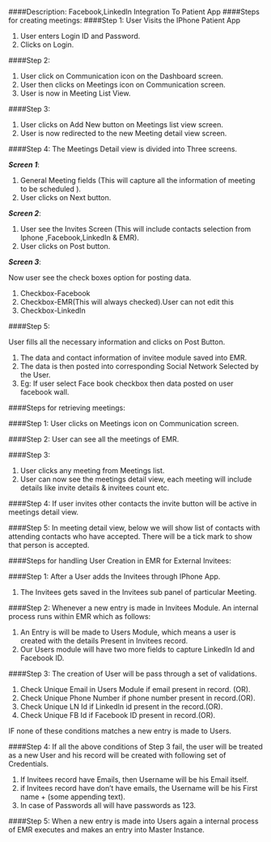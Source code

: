 ####Description:
Facebook,LinkedIn Integration To Patient App
####Steps for creating meetings:
####Step 1:
User Visits the IPhone Patient App

1.	User enters Login ID and Password.<br />
2.	Clicks on Login.<br />

####Step 2:
1.	User click on Communication icon on the Dashboard screen.<br />
2.	User then clicks on Meetings icon on Communication screen.<br />
3.	User is now in Meeting List View.<br />

####Step 3:
1.	User clicks on Add New button on Meetings list view screen.<br />
2.	User is now redirected to the new Meeting detail view screen.<br />

####Step 4:
The Meetings Detail view is divided into Three screens.

**_Screen 1_**:

1.	General Meeting fields (This will capture  all the information of meeting to be scheduled ).<br />
2.	User clicks on Next button.<br />

**_Screen 2_**:

1.	 User see the  Invites  Screen (This will include contacts selection from Iphone ,Facebook,LinkedIn & EMR).<br />
2.	 User clicks on Post button.<br />

**_Screen 3_**:

Now user see the check boxes option for posting data.

1.   Checkbox-Facebook<br />
2.   Checkbox-EMR(This will always checked).User can not edit this<br />
3.   Checkbox-LinkedIn<br />

####Step 5:

User fills all the necessary information and clicks on Post Button.

1.	The data and contact information of invitee module saved into EMR.<br />
2.	The data is then posted into corresponding Social Network Selected by the User.<br />
3.	Eg: If user select Face book checkbox then data posted on user facebook wall.<br />

####Steps for retrieving meetings:

####Step 1:
User clicks on Meetings icon on Communication screen.

####Step 2:
User can see all the meetings of EMR.

####Step 3:
1.	 User clicks any meeting from Meetings list.<br />
2.	 User can now see the meetings detail view, each meeting will include details like invite details & invitees count etc.<br />

####Step 4:
If user invites other contacts the invite button will be active in meetings detail view.

####Step 5:
In meeting detail view, below we will show list of contacts with attending contacts who have accepted. There will be a tick mark to show that person is accepted.

####Steps for handling User Creation in EMR for External Invitees:

####Step 1:
After a User adds the Invitees through IPhone App.
1.	The Invitees gets saved in the Invitees sub panel of particular Meeting.

####Step 2:
Whenever a new entry is made in Invitees Module. An internal process runs within EMR which as follows:

1.	An Entry is will be made to Users Module, which means a user is created with the details 
	Present in Invitees record.<br />
2.  Our Users module will have two more fields to capture LinkedIn Id and Facebook ID.<br />

####Step 3:
The creation of User will be pass through a set of validations.

1.	Check Unique Email in Users Module if email present in record. (OR).<br />
2.	Check Unique Phone Number if phone number present in record.(OR).<br />
3.	Check Unique LN Id if LinkedIn id present in the record.(OR).<br />
4.	Check Unique FB Id if Facebook ID present in record.(OR).<br />

IF none of these conditions matches a new entry is made to Users. 

####Step 4:
If all the above conditions of Step 3 fail, the user will be treated as a new User and his record will be created with following set of Credentials.

1.	If Invitees record have Emails, then Username will be his Email itself.<br />
2.	if Invitees record have don’t have emails, the Username will be his First name + (some appending text).<br />
3.	In case of Passwords all will have passwords as <First Name>123.<br />

####Step 5:
When a new entry is made into Users again a internal process of EMR executes and makes an entry into Master Instance.












         
 
 

 
            




